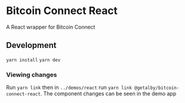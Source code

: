 # Bitcoin Connect React

A React wrapper for Bitcoin Connect

## Development

`yarn install`
`yarn dev`

### Viewing changes

Run `yarn link` then in `../demos/react` run `yarn link @getalby/bitcoin-connect-react`. The component changes can be seen in the demo app
